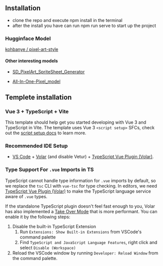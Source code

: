 ## Installation

- clone the repo and execute npm install in the terminal
- after the install you have can run npm run serve to start up the project

### Hugginface Model

[kohbanye / pixel-art-style](https://huggingface.co/kohbanye/pixel-art-style?text=a+brown+dog+sitting+in+the+grass%2C++pixelartstyle) 

#### Other interesting models


- [SD_PixelArt_SpriteSheet_Generator](https://huggingface.co/Onodofthenorth/SD_PixelArt_SpriteSheet_Generator?text=regular+man+with+brown+hair+from+the+front+with+blue+eyes+in+16bit+style)

- [All-In-One-Pixel_model](https://huggingface.co/PublicPrompts/All-In-One-Pixel-Model)

## Templete installation


### Vue 3 + TypeScript + Vite

This template should help get you started developing with Vue 3 and TypeScript in Vite. The template uses Vue 3 `<script setup>` SFCs, check out the [script setup docs](https://v3.vuejs.org/api/sfc-script-setup.html#sfc-script-setup) to learn more.

### Recommended IDE Setup

- [VS Code](https://code.visualstudio.com/) + [Volar](https://marketplace.visualstudio.com/items?itemName=Vue.volar) (and disable Vetur) + [TypeScript Vue Plugin (Volar)](https://marketplace.visualstudio.com/items?itemName=Vue.vscode-typescript-vue-plugin).

### Type Support For `.vue` Imports in TS

TypeScript cannot handle type information for `.vue` imports by default, so we replace the `tsc` CLI with `vue-tsc` for type checking. In editors, we need [TypeScript Vue Plugin (Volar)](https://marketplace.visualstudio.com/items?itemName=Vue.vscode-typescript-vue-plugin) to make the TypeScript language service aware of `.vue` types.

If the standalone TypeScript plugin doesn't feel fast enough to you, Volar has also implemented a [Take Over Mode](https://github.com/johnsoncodehk/volar/discussions/471#discussioncomment-1361669) that is more performant. You can enable it by the following steps:

1. Disable the built-in TypeScript Extension
   1. Run `Extensions: Show Built-in Extensions` from VSCode's command palette
   2. Find `TypeScript and JavaScript Language Features`, right click and select `Disable (Workspace)`
2. Reload the VSCode window by running `Developer: Reload Window` from the command palette.
